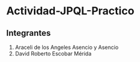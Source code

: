 # Actividad-JPQL-Practico
## Integrantes
 1. Araceli de los Angeles Asencio y Asencio
 2. David Roberto Escobar Mérida
